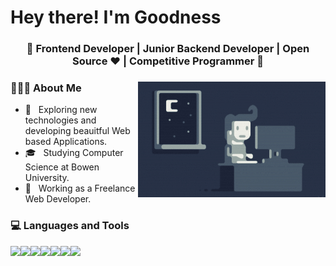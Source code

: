 <h1> Hey there! I'm Goodness</h2>

<h3 align="center">🚀 Frontend Developer | Junior Backend Developer | Open Source ♥ | Competitive Programmer  🚀</h3>

<div>
<img alt="Night Coding" src="https://raw.githubusercontent.com/AVS1508/AVS1508/master/assets/Night-Coding.gif" align="right"/>
<div align="left"> 
  <h3> 👨🏻‍💻 About Me </h3>
  
  - 🤔 &nbsp; Exploring new technologies and developing beauitful Web based Applications.
  - 🎓 &nbsp; Studying Computer Science at Bowen University.
  - 💼 &nbsp; Working as a Freelance Web Developer.  
</div> 
</div>

<div>
  <h3> 💻 Languages and Tools </h3>
  <p>
   <img src="https://media3.giphy.com/media/ln7z2eWriiQAllfVcn/200w.webp" width="50"><img src="https://i.giphy.com/media/LMt9638dO8dftAjtco/200.webp"   width="50"><img src="https://i.giphy.com/media/eNAsjO55tPbgaor7ma/200w.webp" width="50"><img src="https://i.giphy.com/media/IdyAQJVN2kVPNUrojM/200.webp" width="50"><img src="https://media3.giphy.com/media/kdFc8fubgS31b8DsVu/giphy.webp" width="50"><img src="https://media.giphy.com/media/kH1DBkPNyZPOk0BxrM/giphy.gif" width="100"><img src="https://media.giphy.com/media/SsCYf6DRFJrOpP0IoM/giphy.gif" width="70">
  <p>
</div> 
